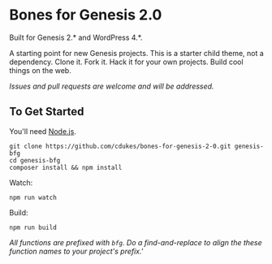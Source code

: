 Bones for Genesis 2.0
==============

Built for Genesis 2.* and WordPress 4.*.

A starting point for new Genesis projects. This is a starter child theme, not a dependency. Clone it. Fork it. Hack it for your own projects. Build cool things on the web.

*Issues and pull requests are welcome and will be addressed.*

## To Get Started
You'll need [Node.js](http://nodejs.org/).

```
git clone https://github.com/cdukes/bones-for-genesis-2-0.git genesis-bfg
cd genesis-bfg
composer install && npm install
```

Watch:

```
npm run watch
```

Build:

```
npm run build
```

*All functions are prefixed with `bfg`. Do a find-and-replace to align the these function names to your project's prefix.'*